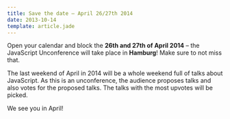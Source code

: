 ```yaml
---
title: Save the date – April 26/27th 2014
date: 2013-10-14
template: article.jade
---
```


Open your calendar and block the **26th and 27th of April 2014** –
the JavaScript Unconference will take place in **Hamburg**!
Make sure to not miss that.

The last weekend of April in 2014 will be a whole weekend full of
talks about JavaScript. As this is an unconference, the audience
proposes talks and also votes for the proposed talks. The talks
with the most upvotes will be picked.

We see you in April!